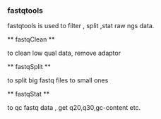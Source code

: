 

### fastqtools

fastqtools is used to filter , split ,stat raw ngs data.


** fastqClean ** 

to clean low qual data, remove adaptor


** fastqSplit ** 

to split big fastq files to small ones


** fastqStat **

to qc fastq data , get q20,q30,gc-content  etc.
